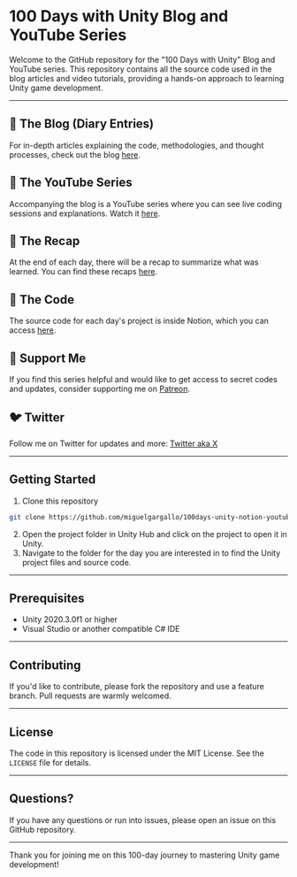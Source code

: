 # 100 Days with Unity Blog and YouTube Series

Welcome to the GitHub repository for the "100 Days with Unity" Blog and YouTube series. This repository contains all the source code used in the blog articles and video tutorials, providing a hands-on approach to learning Unity game development.

---

## 📝 The Blog (Diary Entries)
For in-depth articles explaining the code, methodologies, and thought processes, check out the blog [here](https://bit.ly/3YEI9BH).

## 🎥 The YouTube Series
Accompanying the blog is a YouTube series where you can see live coding sessions and explanations. Watch it [here](https://bit.ly/3qF3XR8).

## 🔄 The Recap
At the end of each day, there will be a recap to summarize what was learned. You can find these recaps [here](https://bit.ly/3YFUNQM).

## 💾 The Code
The source code for each day's project is inside Notion, which you can access [here](https://bit.ly/3YEI9BH).

## 🌟 Support Me
If you find this series helpful and would like to get access to secret codes and updates, consider supporting me on [Patreon](https://patreon.com/mgar).

## 🐦 Twitter
Follow me on Twitter for updates and more: [Twitter aka X](https://twitter.com/MiguelGargallo)

---

## Getting Started

1. Clone this repository

```bash
git clone https://github.com/miguelgargallo/100days-unity-notion-youtube
```

2. Open the project folder in Unity Hub and click on the project to open it in Unity.
3. Navigate to the folder for the day you are interested in to find the Unity project files and source code.

---

## Prerequisites

- Unity 2020.3.0f1 or higher
- Visual Studio or another compatible C# IDE

---

## Contributing

If you'd like to contribute, please fork the repository and use a feature branch. Pull requests are warmly welcomed.

---

## License

The code in this repository is licensed under the MIT License. See the `LICENSE` file for details.

---

## Questions?

If you have any questions or run into issues, please open an issue on this GitHub repository.

---

Thank you for joining me on this 100-day journey to mastering Unity game development!

